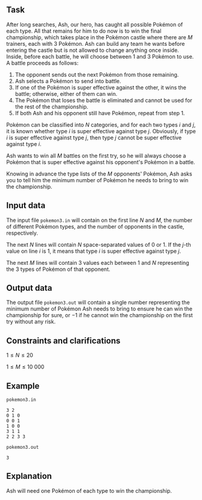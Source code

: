 ## Task

After long searches, Ash, our hero, has caught all possible Pokémon of each type. All that remains for him to do now is to win the final championship, which takes place in the Pokémon castle where there are $M$ trainers, each with 3 Pokémon. Ash can build any team he wants before entering the castle but is not allowed to change anything once inside. Inside, before each battle, he will choose between 1 and 3 Pokémon to use. A battle proceeds as follows:
1. The opponent sends out the next Pokémon from those remaining.
2. Ash selects a Pokémon to send into battle.
3. If one of the Pokémon is super effective against the other, it wins the battle; otherwise, either of them can win.
4. The Pokémon that loses the battle is eliminated and cannot be used for the rest of the championship.
5. If both Ash and his opponent still have Pokémon, repeat from step 1.

Pokémon can be classified into $N$ categories, and for each two types $i$ and $j$, it is known whether type $i$ is super effective against type $j$. Obviously, if type $i$ is super effective against type $j$, then type $j$ cannot be super effective against type $i$.

Ash wants to win all $M$ battles on the first try, so he will always choose a Pokémon that is super effective against his opponent's Pokémon in a battle.

Knowing in advance the type lists of the $M$ opponents' Pokémon, Ash asks you to tell him the minimum number of Pokémon he needs to bring to win the championship.

## Input data

The input file `pokemon3.in` will contain on the first line $N$ and $M$, the number of different Pokémon types, and the number of opponents in the castle, respectively.

The next $N$ lines will contain $N$ space-separated values of $0$ or $1$. If the $j$-th value on line $i$ is $1$, it means that type $i$ is super effective against type $j$.

The next $M$ lines will contain 3 values each between $1$ and $N$ representing the 3 types of Pokémon of that opponent.

## Output data

The output file `pokemon3.out` will contain a single number representing the minimum number of Pokémon Ash needs to bring to ensure he can win the championship for sure, or $-1$ if he cannot win the championship on the first try without any risk.

## Constraints and clarifications

$1 \leq N \leq 20$

$1 \leq M \leq 10\ 000$

## Example

`pokemon3.in` 
```
3 2 
0 1 0 
0 0 1 
1 0 0 
3 1 1 
2 2 3 3 
```

`pokemon3.out` 
```
3
```

## Explanation

Ash will need one Pokémon of each type to win the championship.